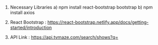 1) Necessary Libraries
  a) npm install react-bootstrap bootstrap
  b) npm install axios

2) React Bootstrap : https://react-bootstrap.netlify.app/docs/getting-started/introduction

3) API Link : https://api.tvmaze.com/search/shows?q=
